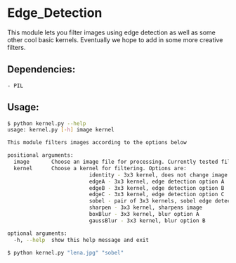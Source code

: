 Edge_Detection
==============
This module lets you filter images using edge detection as well as some other cool basic kernels. Eventually we hope to add in some more creative filters.
## Dependencies:
    - PIL 

## Usage:
```sh
$ python kernel.py --help
usage: kernel.py [-h] image kernel

This module filters images according to the options below

positional arguments:
  image       Choose an image file for processing. Currently tested filetypes include: .bmp, .png, .jpg
  kernel      Choose a kernel for filtering. Options are:
                          identity - 3x3 kernel, does not change image
                          edgeA - 3x3 kernel, edge detection option A
                          edgeB - 3x3 kernel, edge detection option B
                          edgeC - 3x3 kernel, edge detection option C
                          sobel - pair of 3x3 kernels, sobel edge detection
                          sharpen - 3x3 kernel, sharpens image
                          boxBlur - 3x3 kernel, blur option A
                          gaussBlur - 3x3 kernel, blur option B

optional arguments:
  -h, --help  show this help message and exit

$ python kernel.py "lena.jpg" "sobel"
```
